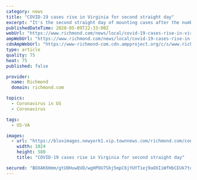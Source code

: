 ```yaml
---
category: news
title: "COVID-19 cases rise in Virginia for second straight day"
excerpt: "It's the second straight day of mounting cases after the number of new cases added daily had fallen for several days earlier this week."
publishedDateTime: 2020-05-09T22:33:00Z
webUrl: "https://www.richmond.com/news/local/covid-19-cases-rise-in-virginia-for-second-straight-day/article_4e22bb22-f7c8-587d-a888-f8f553267968.html"
ampWebUrl: "https://www.richmond.com/news/local/covid-19-cases-rise-in-virginia-for-second-straight-day/article_4e22bb22-f7c8-587d-a888-f8f553267968.amp.html"
cdnAmpWebUrl: "https://www-richmond-com.cdn.ampproject.org/c/s/www.richmond.com/news/local/covid-19-cases-rise-in-virginia-for-second-straight-day/article_4e22bb22-f7c8-587d-a888-f8f553267968.amp.html"
type: article
quality: 75
heat: 75
published: false

provider:
  name: Richmond
  domain: richmond.com

topics:
  - Coronavirus in US
  - Coronavirus

tags:
  - US-VA

images:
  - url: "https://bloximages.newyork1.vip.townnews.com/richmond.com/content/tncms/assets/v3/editorial/e/90/e90600ba-c8d8-5be2-82da-f425cedd3dd8/5eb7582c03448.image.jpg?resize=1024%2C580"
    width: 1024
    height: 580
    title: "COVID-19 cases rise in Virginia for second straight day"

secured: "BOXAK6Hmm/gtUOHuwQVD/wgHPOU7Sbj5mpC6jYUYTiej9aOXIiWfHbCEUk7tdCwVCoD+sk0SIbGO+o2U+K3Wj09WMltXdwK4KVIFIzNIFfKOoft2RxfQbmoXZPinL5ozOqQYiNQb06G1a+CBipyjqb7mJu+/TPHaufWUGNiSkhsb/BKSekujjIaamJyafKqC/Inx9mEfF/WGCeplY/PtueT4X2zdY8AbUkGW2qZ7ChQvd9GwLTeJPD85bdiLwDmpRJDnNrBw8R3X5aX6vl1M6yIVyq9a46SHX9Lijl2dtGwgznSONwh5lu6bFl9x2uFNy2ww/DNtTW6MqdKAEDNsEHkm3RbayKRz60EOUqlnKZ+XhmXYOdNqJoW9E0Qja0FA5s+LCSfG/4jxW9bg9NFgsgUT4HgWpaKSJuqV+SRkwOLb/uH0chr5Fe33zDpr0xDGPg/ewAQNCCe5W/ZREMg+KvvDwfOs3My+B2BCaBMW74A=;nOB6ajMJ3YJ3qCHSLm4jAQ=="
---
```


